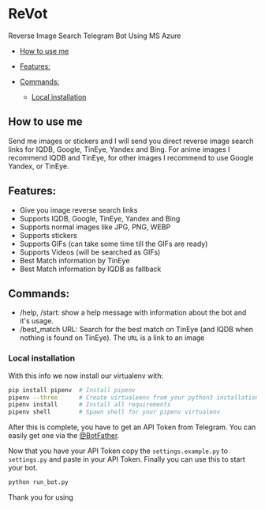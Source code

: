 # ReVot
Reverse Image Search Telegram Bot Using MS Azure

<!-- toc -->

- [How to use me](#how-to-use-me)
- [Features:](#features)
- [Commands:](#commands)

  * [Local installation](#local-installation)

<!-- tocstop -->

## How to use me
Send me images or stickers and I will send you direct reverse image search links for IQDB, Google, TinEye, Yandex and
Bing. For anime images I recommend IQDB and TinEye, for other images I recommend to use Google Yandex, or TinEye.

## Features:
- Give you image reverse search links
- Supports IQDB, Google, TinEye, Yandex and Bing
- Supports normal images like JPG, PNG, WEBP
- Supports stickers
- Supports GIFs (can take some time till the GIFs are ready)
- Supports Videos (will be searched as GIFs)
- Best Match information by TinEye
- Best Match information by IQDB as fallback

## Commands:
- /help, /start: show a help message with information about the bot and it's usage.
- /best_match URL: Search for the best match on TinEye (and IQDB when nothing is found on TinEye). The `URL` is a link
    to an image

### Local installation
With this info we now install our virtualenv with:
```bash
pip install pipenv  # Install pipenv
pipenv --three      # Create virtualeenv from your python3 installation
pipenv install      # Install all requirements
pipenv shell        # Spawn shell for your pipenv virtualenv
```

After this is complete, you have to get an API Token from Telegram. You can easily get one via the
[@BotFather](https://t.me/BotFather).

Now that you have your API Token copy the `settings.example.py` to `settings.py` and paste in your API Token.
Finally you can use this to start your bot.
```bash
python run_bot.py
```

Thank you for using
